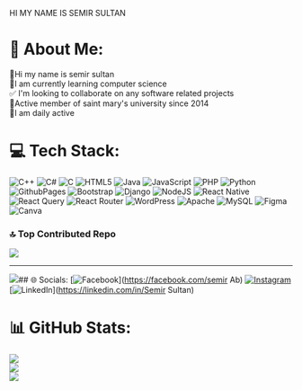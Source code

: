 HI MY NAME IS SEMIR SULTAN
# 💫 About Me:
👋Hi my name is semir sultan<br>🌱I am currently learning computer science<br>✅ I'm looking to collaborate on any software related projects<br>💪Active member of saint mary's university since 2014<br> 📆I am daily active 



# 💻 Tech Stack:
![C++](https://img.shields.io/badge/c++-%2300599C.svg?style=for-the-badge&logo=c%2B%2B&logoColor=white) ![C#](https://img.shields.io/badge/c%23-%23239120.svg?style=for-the-badge&logo=csharp&logoColor=white) ![C](https://img.shields.io/badge/c-%2300599C.svg?style=for-the-badge&logo=c&logoColor=white) ![HTML5](https://img.shields.io/badge/html5-%23E34F26.svg?style=for-the-badge&logo=html5&logoColor=white) ![Java](https://img.shields.io/badge/java-%23ED8B00.svg?style=for-the-badge&logo=openjdk&logoColor=white) ![JavaScript](https://img.shields.io/badge/javascript-%23323330.svg?style=for-the-badge&logo=javascript&logoColor=%23F7DF1E) ![PHP](https://img.shields.io/badge/php-%23777BB4.svg?style=for-the-badge&logo=php&logoColor=white) ![Python](https://img.shields.io/badge/python-3670A0?style=for-the-badge&logo=python&logoColor=ffdd54) ![GithubPages](https://img.shields.io/badge/github%20pages-121013?style=for-the-badge&logo=github&logoColor=white) ![Bootstrap](https://img.shields.io/badge/bootstrap-%238511FA.svg?style=for-the-badge&logo=bootstrap&logoColor=white) ![Django](https://img.shields.io/badge/django-%23092E20.svg?style=for-the-badge&logo=django&logoColor=white) ![NodeJS](https://img.shields.io/badge/node.js-6DA55F?style=for-the-badge&logo=node.js&logoColor=white) ![React Native](https://img.shields.io/badge/react_native-%2320232a.svg?style=for-the-badge&logo=react&logoColor=%2361DAFB) ![React Query](https://img.shields.io/badge/-React%20Query-FF4154?style=for-the-badge&logo=react%20query&logoColor=white) ![React Router](https://img.shields.io/badge/React_Router-CA4245?style=for-the-badge&logo=react-router&logoColor=white) ![WordPress](https://img.shields.io/badge/WordPress-%23117AC9.svg?style=for-the-badge&logo=WordPress&logoColor=white) ![Apache](https://img.shields.io/badge/apache-%23D42029.svg?style=for-the-badge&logo=apache&logoColor=white) ![MySQL](https://img.shields.io/badge/mysql-4479A1.svg?style=for-the-badge&logo=mysql&logoColor=white) ![Figma](https://img.shields.io/badge/figma-%23F24E1E.svg?style=for-the-badge&logo=figma&logoColor=white) ![Canva](https://img.shields.io/badge/Canva-%2300C4CC.svg?style=for-the-badge&logo=Canva&logoColor=white)
### 🔝 Top Contributed Repo
![](https://github-contributor-stats.vercel.app/api?username=Semirss&limit=5&theme=dark&combine_all_yearly_contributions=true)

---
[![](https://visitcount.itsvg.in/api?id=Semirss&icon=0&color=0)](https://visitcount.itsvg.in)## 🌐 Socials:
[![Facebook](https://img.shields.io/badge/Facebook-%231877F2.svg?logo=Facebook&logoColor=white)](https://facebook.com/semir Ab) [![Instagram](https://img.shields.io/badge/Instagram-%23E4405F.svg?logo=Instagram&logoColor=white)](https://instagram.com/semir_ss1) [![LinkedIn](https://img.shields.io/badge/LinkedIn-%230077B5.svg?logo=linkedin&logoColor=white)](https://linkedin.com/in/Semir Sultan) 
# 📊 GitHub Stats:
![](https://github-readme-stats.vercel.app/api?username=Semirss&theme=dark&hide_border=false&include_all_commits=true&count_private=true)<br/>
![](https://github-readme-streak-stats.herokuapp.com/?user=Semirss&theme=dark&hide_border=false)<br/>
![](https://github-readme-stats.vercel.app/api/top-langs/?username=Semirss&theme=dark&hide_border=false&include_all_commits=true&count_private=true&layout=compact)




<!-- Proudly created with GPRM ( https://gprm.itsvg.in ) -->

